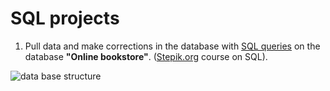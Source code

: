 # SQL projects


1. Pull data and make corrections in the database with [SQL queries](https://github.com/TaniaS-LV/learning_sql/blob/main/SQL_1.sql) on the database **"Online bookstore"**. ([Stepik.org](https://stepik.org/course/63054) course on SQL). 


![data base structure](https://ucarecdn.com/bad26356-5e34-4945-a9d4-0748686a6b54/)
